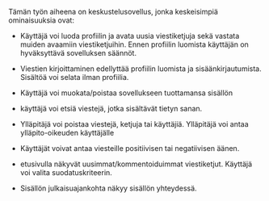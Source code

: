 Tämän työn aiheena on keskustelusovellus, jonka keskeisimpiä ominaisuuksia ovat:

- Käyttäjä voi luoda profiilin ja avata uusia viestiketjuja sekä vastata
muiden avaamiin viestiketjuihin. Ennen profiilin luomista käyttäjän on hyväksyttävä
 sovelluksen säännöt.

- Viestien kirjoittaminen edellyttää profiilin luomista ja 
sisäänkirjautumista. Sisältöä voi selata ilman profiilia.

- Käyttäjä voi muokata/poistaa sovellukseen tuottamansa sisällön

- käyttäjä voi etsiä viestejä, jotka sisältävät tietyn sanan.

- Ylläpitäjä voi poistaa viestejä, ketjuja tai käyttäjiä.
 Ylläpitäjä voi antaa ylläpito-oikeuden käyttäjälle

- Käyttäjät voivat antaa viesteille positiivisen tai negatiivisen äänen. 

- etusivulla näkyvät uusimmat/kommentoiduimmat viestiketjut. Käyttäjä voi 
valita suodatuskriteerin.

- Sisällön julkaisuajankohta näkyy sisällön yhteydessä.
